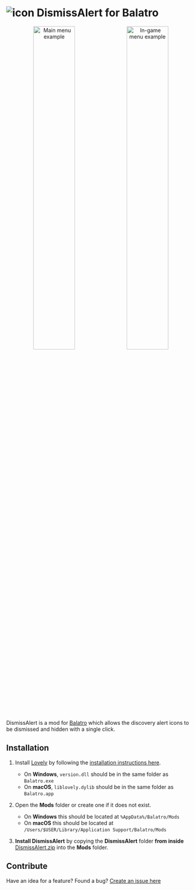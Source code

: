 # ![icon](https://github.com/user-attachments/assets/42a37f6d-46ed-4d38-97b4-886da6ef45ca) DismissAlert for Balatro

<p align="center">
    <img width="47%" alt="Main menu example" src="https://github.com/user-attachments/assets/2985bfbc-6f05-4301-b9ea-d608638c039f"/>
    &nbsp;
    <img width="47%" alt="In-game menu example" src="https://github.com/user-attachments/assets/0da65e18-5cea-410c-8395-6c0254e167f8"/>
</p>

DismissAlert is a mod for [Balatro](https://store.steampowered.com/app/2379780/Balatro/) which allows the discovery alert icons to be dismissed and hidden with a single click.


## Installation
1. Install [Lovely](https://github.com/ethangreen-dev/lovely-injector/releases) by following the [installation instructions here](https://github.com/ethangreen-dev/lovely-injector?tab=readme-ov-file#manual-installation).
    - On **Windows**, `version.dll` should be in the same folder as `Balatro.exe`
    - On **macOS**, `liblovely.dylib` should be in the same folder as `Balatro.app`

2. Open the **Mods** folder or create one if it does not exist.
    - On **Windows** this should be located at `%AppData%/Balatro/Mods`
    - On **macOS** this should be located at `/Users/$USER/Library/Application Support/Balatro/Mods`

3. **Install DismissAlert** by copying the **DismissAlert** folder **from inside** [DismissAlert.zip](https://github.com/Breezebuilder/DismissAlert/releases) into the **Mods** folder.


## Contribute
Have an idea for a feature? Found a bug?
[Create an issue here](https://github.com/Breezebuilder/DismissAlert/issues/)
